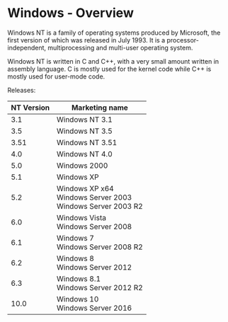 # Windows - Overview

Windows NT is a family of operating systems produced by Microsoft,
the first version of which was released in July 1993. It is a
processor-independent, multiprocessing and multi-user operating system.

Windows NT is written in C and C++, with a very small amount written in assembly
language. C is mostly used for the kernel code while C++ is mostly used for
user-mode code.

Releases:

| NT Version | Marketing name |
|---------|----------------|
| 3.1 | Windows NT 3.1 |
| 3.5 |	Windows NT 3.5 |
| 3.51 | Windows NT 3.51 |
| 4.0 |	Windows NT 4.0 |
| 5.0 | Windows 2000 |
| 5.1 | Windows XP |
| 5.2 | Windows XP x64 <br/> Windows Server 2003 <br/> Windows Server 2003 R2 |
| 6.0 | Windows Vista <br/> Windows Server 2008 |
| 6.1 | Windows 7 <br/> Windows Server 2008 R2 |
| 6.2 | Windows 8 <br/> Windows Server 2012 |
| 6.3 | Windows 8.1 <br/> Windows Server 2012 R2 |
| 10.0 | Windows 10 <br/> Windows Server 2016 |
